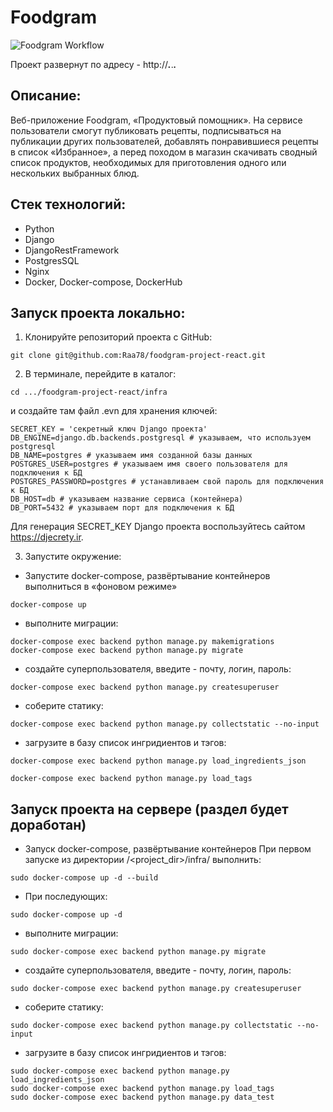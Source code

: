 # Foodgram

![Foodgram Workflow](https://github.com/Raa78/foodgram-project-react.git/actions/workflows/yamdb_workflow.yml/badge.svg)

Проект развернут по адресу - http://***.***.***.***

## Описание:

Веб-приложение Foodgram, «Продуктовый помощник». На сервисе пользователи смогут публиковать рецепты, подписываться на публикации других пользователей, добавлять понравившиеся рецепты в список «Избранное», а перед походом в магазин скачивать сводный список продуктов, необходимых для приготовления одного или нескольких выбранных блюд.

## Стек технологий:
* Python 
* Django 
* DjangoRestFramework 
* PostgresSQL 
* Nginx
* Docker, Docker-compose, DockerHub

## Запуск проекта локально:

1. Клонируйте репозиторий проекта с GitHub:
```
git clone git@github.com:Raa78/foodgram-project-react.git
```

2. В терминале, перейдите в каталог: 
```
cd .../foodgram-project-react/infra
```

и создайте там файл .evn для хранения ключей:
```
SECRET_KEY = 'секретный ключ Django проекта'
DB_ENGINE=django.db.backends.postgresql # указываем, что используем postgresql
DB_NAME=postgres # указываем имя созданной базы данных
POSTGRES_USER=postgres # указываем имя своего пользователя для подключения к БД
POSTGRES_PASSWORD=postgres # устанавливаем свой пароль для подключения к БД
DB_HOST=db # указываем название сервиса (контейнера)
DB_PORT=5432 # указываем порт для подключения к БД 
```
Для генерация SECRET_KEY Django проекта воспользуйтесь сайтом https://djecrety.ir. 

3. Запустите окружение:

* Запустите docker-compose, развёртывание контейнеров выполниться в «фоновом режиме»
```
docker-compose up
```

* выполните миграции:
```
docker-compose exec backend python manage.py makemigrations
docker-compose exec backend python manage.py migrate
```

* cоздайте суперпользователя, введите - почту, логин, пароль:
```
docker-compose exec backend python manage.py createsuperuser
```

*  соберите статику:
```
docker-compose exec backend python manage.py collectstatic --no-input
```

*  загрузите в базу список ингридиентов и тэгов:
```
docker-compose exec backend python manage.py load_ingredients_json
```

```
docker-compose exec backend python manage.py load_tags
```



## Запуск проекта на сервере (раздел будет доработан)

* Запуск docker-compose, развёртывание контейнеров
  При первом запуске из директории /<project_dir>/infra/ выполнить:
```
sudo docker-compose up -d --build
```
* При последующих:
```
sudo docker-compose up -d
```

* выполните миграции:
```
sudo docker-compose exec backend python manage.py migrate
```

* cоздайте суперпользователя, введите - почту, логин, пароль:
```
sudo docker-compose exec backend python manage.py createsuperuser
```

*  соберите статику:
```
sudo docker-compose exec backend python manage.py collectstatic --no-input
```


* загрузите в базу список ингридиентов и тэгов:
```
sudo docker-compose exec backend python manage.py load_ingredients_json
sudo docker-compose exec backend python manage.py load_tags
sudo docker-compose exec backend python manage.py data_test
```

